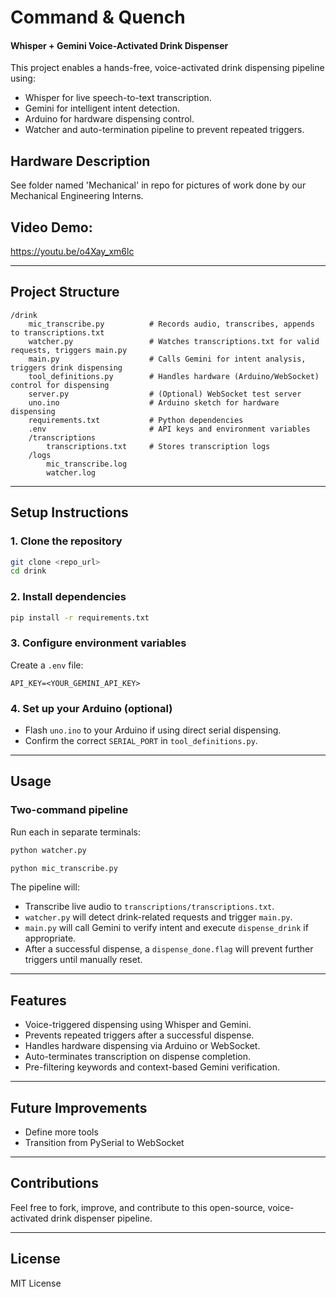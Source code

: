 # Command & Quench

#### Whisper + Gemini Voice-Activated Drink Dispenser

This project enables a hands-free, voice-activated drink dispensing pipeline using:

- Whisper for live speech-to-text transcription.
- Gemini for intelligent intent detection.
- Arduino for hardware dispensing control.
- Watcher and auto-termination pipeline to prevent repeated triggers.

## Hardware Description

See folder named 'Mechanical' in repo for pictures of work done by our Mechanical Engineering Interns.

## Video Demo:

https://youtu.be/o4Xay_xm6lc

---

## Project Structure

```
/drink
    mic_transcribe.py          # Records audio, transcribes, appends to transcriptions.txt
    watcher.py                 # Watches transcriptions.txt for valid requests, triggers main.py
    main.py                    # Calls Gemini for intent analysis, triggers drink dispensing
    tool_definitions.py        # Handles hardware (Arduino/WebSocket) control for dispensing
    server.py                  # (Optional) WebSocket test server
    uno.ino                    # Arduino sketch for hardware dispensing
    requirements.txt           # Python dependencies
    .env                       # API keys and environment variables
    /transcriptions
        transcriptions.txt     # Stores transcription logs
    /logs
        mic_transcribe.log
        watcher.log
```

---

## Setup Instructions

### 1. Clone the repository

```bash
git clone <repo_url>
cd drink
```

### 2. Install dependencies

```bash
pip install -r requirements.txt
```

### 3. Configure environment variables

Create a `.env` file:

```
API_KEY=<YOUR_GEMINI_API_KEY>
```

### 4. Set up your Arduino (optional)

- Flash `uno.ino` to your Arduino if using direct serial dispensing.
- Confirm the correct `SERIAL_PORT` in `tool_definitions.py`.

---

## Usage

### Two-command pipeline

Run each in separate terminals:

```bash
python watcher.py
```

```bash
python mic_transcribe.py
```

The pipeline will:

- Transcribe live audio to `transcriptions/transcriptions.txt`.
- `watcher.py` will detect drink-related requests and trigger `main.py`.
- `main.py` will call Gemini to verify intent and execute `dispense_drink` if appropriate.
- After a successful dispense, a `dispense_done.flag` will prevent further triggers until manually reset.

---

## Features

- Voice-triggered dispensing using Whisper and Gemini.
- Prevents repeated triggers after a successful dispense.
- Handles hardware dispensing via Arduino or WebSocket.
- Auto-terminates transcription on dispense completion.
- Pre-filtering keywords and context-based Gemini verification.

---

## Future Improvements

- Define more tools
- Transition from PySerial to WebSocket

---

## Contributions

Feel free to fork, improve, and contribute to this open-source, voice-activated drink dispenser pipeline.

---

## License

MIT License
